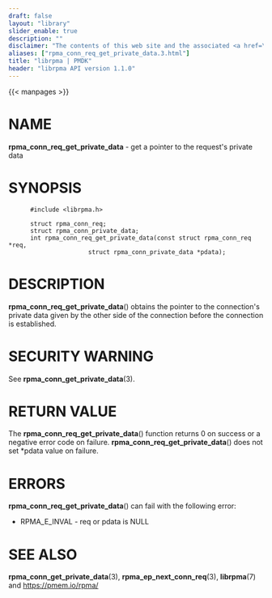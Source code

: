```yaml
---
draft: false
layout: "library"
slider_enable: true
description: ""
disclaimer: "The contents of this web site and the associated <a href=\"https://github.com/pmem\">GitHub repositories</a> are BSD-licensed open source."
aliases: ["rpma_conn_req_get_private_data.3.html"]
title: "librpma | PMDK"
header: "librpma API version 1.1.0"
---
```

{{< manpages >}}

[comment]: <> (SPDX-License-Identifier: BSD-3-Clause)
[comment]: <> (Copyright 2020-2022, Intel Corporation)

# NAME

**rpma_conn_req_get_private_data** - get a pointer to the request\'s
private data

# SYNOPSIS

          #include <librpma.h>

          struct rpma_conn_req;
          struct rpma_conn_private_data;
          int rpma_conn_req_get_private_data(const struct rpma_conn_req *req,
                          struct rpma_conn_private_data *pdata);

# DESCRIPTION

**rpma_conn_req_get_private_data**() obtains the pointer to the
connection\'s private data given by the other side of the connection
before the connection is established.

# SECURITY WARNING

See **rpma_conn_get_private_data**(3).

# RETURN VALUE

The **rpma_conn_req_get_private_data**() function returns 0 on success
or a negative error code on failure.
**rpma_conn_req_get_private_data**() does not set \*pdata value on
failure.

# ERRORS

**rpma_conn_req_get_private_data**() can fail with the following error:

-   RPMA_E\_INVAL - req or pdata is NULL

# SEE ALSO

**rpma_conn_get_private_data**(3), **rpma_ep_next_conn_req**(3),
**librpma**(7) and https://pmem.io/rpma/
